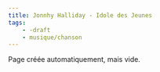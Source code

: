 ```yaml
---
title: Jonnhy Halliday - Idole des Jeunes
tags:
    - -draft
    - musique/chanson
---
```


Page créée automatiquement, mais vide.

